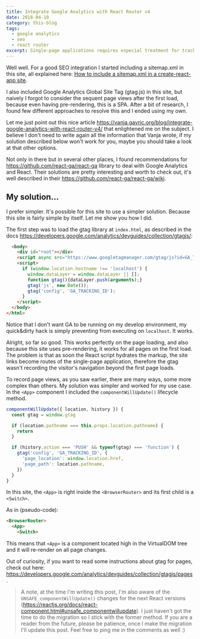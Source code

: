 ```yaml
---
title: Integrate Google Analytics with React Router v4
date: 2018-04-10
category: this-blog
tags:
  - google analytics
  - seo
  - react router
excerpt: Single-page applications requires especial treatment for tracking statistics on each page view.
---
```


Well well. For a good SEO integration I started including a sitemap.xml in this site, all explained here: [How to include a sitemap.xml in a create-react-app site](https://bernardodiasdacruz.com/2018/03/16/how-to-include-a-sitemap-in-a-create-react-app-site).

I also included Google Analytics Global Site Tag (gtag.js) in this site, but naively I forgot to consider the sequent page views after the first load, because even having pre-rendering, this is a SPA. After a bit of research, I found few different approaches to resolve this and I ended using my own.

Let me just point out this nice article https://vanja.gavric.org/blog/integrate-google-analytics-with-react-router-v4/ that enlightened me on the subject. I believe I don't need to write again all the information that Vanja wrote, if my solution described below won't work for you, maybe you should take a look at that other options.

Not only in there but in several other places, I found recommendations for https://github.com/react-ga/react-ga library to deal with Google Analytics and React. Their solutions are pretty interesting and worth to check out, it's well described in their https://github.com/react-ga/react-ga/wiki.

## My solution...

I prefer simpler. It's possible for this site to use a simpler solution. Because this site is fairly simple by itself. Let me show you how I did.

The first step was to load the gtag library at `index.html`, as described in the docs https://developers.google.com/analytics/devguides/collection/gtagjs/:

```html
  <body>
    <div id="root"></div>
    <script async src="https://www.googletagmanager.com/gtag/js?id=GA_TRACKING_ID"></script>
    <script>
      if (window.location.hostname !== 'localhost') {
        window.dataLayer = window.dataLayer || [];
        function gtag(){dataLayer.push(arguments);}
        gtag('js', new Date());
        gtag('config', 'GA_TRACKING_ID');
      }
    </script>
  </body>
</html>
```

Notice that I don't want GA to be running on my develop environment, my quick&dirty hack is simply preventing from executing on `localhost`. It works.

Alright, so far so good. This works perfectly on the page loading, and also because this site uses pre-rendering, it works for all pages on the first load. The problem is that as soon the React script hydrates the markup, the site links become routes of the single-page application, therefore the gtag wasn't recording the visitor's navigation beyond the first page loads.

To record page views, as you saw earlier, there are many ways, some more complex than others. My solution was simpler and worked for my use case. In the `<App>` component I included the `componentWillUpdate()` lifecycle method.

```js
componentWillUpdate({ location, history }) {
  const gtag = window.gtag

  if (location.pathname === this.props.location.pathname) {
    return
  }

  if (history.action === 'PUSH' && typeof(gtag) === 'function') {
    gtag('config', 'GA_TRACKING_ID', {
      'page_location': window.location.href,
      'page_path': location.pathname,
    })
  }
}
```

In this site, the `<App>` is right inside the `<BrowserRouter>` and its first child is a `<Switch>`.

As in (pseudo-code):

```html
<BrowserRouter>
  <App>
    <Switch>
```

This means that `<App>` is a component located high in the VirtualDOM tree and it will re-render on all page changes.

Out of curiosity, if you want to read some instructions about gtag for pages, check out here: https://developers.google.com/analytics/devguides/collection/gtagjs/pages.

> A note, at the time I'm writing this post, I'm also aware of the `UNSAFE_componentWillUpdate()` changes for the next React versions (https://reactjs.org/docs/react-component.html#unsafe_componentwillupdate). I just haven't got the time to do the migration so I stick with the former method. If you are a reader from the future, please be patience, once I make the migration I'll update this post. Feel free to ping me in the comments as well :)
